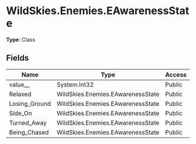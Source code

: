 ﻿# WildSkies.Enemies.EAwarenessState

**Type**: Class

## Fields

| Name | Type | Access |
|------|------|--------|
| value__ | System.Int32 | Public |
| Relaxed | WildSkies.Enemies.EAwarenessState | Public |
| Losing_Ground | WildSkies.Enemies.EAwarenessState | Public |
| Side_On | WildSkies.Enemies.EAwarenessState | Public |
| Turned_Away | WildSkies.Enemies.EAwarenessState | Public |
| Being_Chased | WildSkies.Enemies.EAwarenessState | Public |

